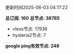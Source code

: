 更新时间2025-06-03 04:17:22

**总订阅: 160**
**总节点: 38785**
- vless节点: 17936
- hysteria2节点: 7

**google ping有效节点: 248**
